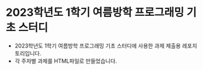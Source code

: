 # 2023학년도 1학기 여름방학 프로그래밍 기초 스터디
- 2023학년도 1학기 여름방학 프로그래밍 기초 스터디에 사용한 과제 제출용 레포지토리입니다.
- 각 주차별 과제를 HTML파일로 만들었습니다.
